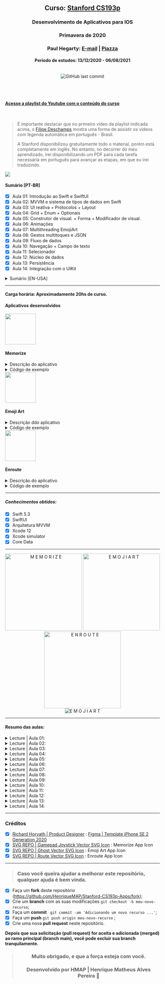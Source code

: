 <div align="center">

## Curso: [Stanford CS193p](https://cs193p.sites.stanford.edu)

### Desenvolvimento de Aplicativos para IOS

### Primavera de 2020

### Paul Hegarty: [E-mail](phegarty@stanford.edu) | [Piazza](https://piazza.com/professors/show/paul_hegarty)
#### Período de estudos: 13/12/2020  - 06/08/2021

</div>

<br>

<div align="center">
<img alt="GitHub last commit" src="https://img.shields.io/github/last-commit/henriquemap/Stanford-CS193p-first-project">
</div>

<br>

<div align="center">
<img alt="" src="https://img.shields.io/github/issues/HenriqueMAP/Stanford-CS193p-first-project">
<img alt="" src="https://img.shields.io/github/forks/HenriqueMAP/Stanford-CS193p-first-project">
<img alt="" src="https://img.shields.io/github/stars/HenriqueMAP/Stanford-CS193p-first-project">
<img alt="" src="https://img.shields.io/github/license/HenriqueMAP/Stanford-CS193p-first-project">
</div>

<br>

#### [Acesse a playlist do Youtube com o conteúdo do curso](https://www.youtube.com/playlist?list=PLMdYygf53DP46rneFgJ7Ab6fJPcMvr8gC)

<br>

> É importante destacar que no primeiro vídeo da playlist indicada acima, o [Filipe Deschamps](https://github.com/filipedeschamps) mostra uma forma de assistir os vídeos com legenda automática em português - Brasil. 
>
> A Stanford disponibilizou gratuitamente todo o material, porém está completamente em inglês. No entanto, no decorrer do meu aprendizado, irei disponibilizando um PDF para cada tarefa necessária em português para avançar as etapas, em que eu irei traduzindo.

<img width="auto" src="https://github.com/HenriqueMAP/Stanford-CS193p-first-project/blob/main/HMAP-CS193p-2020-Cover.png?raw=true"> 


#### Sumário [PT-BR]

- [x] Aula 01: Introdução ao Swift e SwiftUI
- [x] Aula 02: MVVM e sistema de tipos de dados em Swift
- [x] Aula 03: UI reativa + Protocolos + Layout
- [x] Aula 04: Grid + Enum + Optionais
- [x] Aula 05: Construtor de visual. + Forma + Modificador de visual.
- [x] Aula 06: Animações
- [x] Aula 07: Multithreading EmojiArt
- [x] Aula 08: Gestos multitoques e JSON
- [x] Aula 09: Fluxo de dados
- [x] Aula 10: Navegação + Campo de texto
- [x] Aula 11: Selecionador
- [x] Aula 12: Núcleo de dados
- [x] Aula 13: Persistência
- [x] Aula 14: Integração com o UIKit

<details>
  <summary>Sumário [EN-USA]</summary>
  
- [x] Lecture 01: Course Logistics and Introduction to SwiftUI
- [x] Lecture 02: MVVM and the Swift Type System
- [x] Lecture 03: Reactive UI + Protocols + Layout
- [x] Lecture 04: Grid + enum + Optionals
- [x] Lecture 05: ViewBuilder + Shape + ViewModifier
- [x] Lecture 06: Animation
- [x] Lecture 07: Multithreading EmojiArt
- [x] Lecture 08: Gestures JSON
- [x] Lecture 09: Data Flow
- [x] Lecture 10: Navigation + TextField
- [x] Lecture 11: Picker
- [x] Lecture 12: Core Data
- [x] Lecture 13: Persistence
- [x] Lecture 14: UIKit Integration
  
</details>

<hr>

#### Carga horária: Aproximadamente 20hs de curso.


#### Aplicativos desenvolvidos

<img width=100 src="https://github.com/HenriqueMAP/Stanford-CS193p-first-project/blob/main/iconsApp/JoyStickAppIconRounded.png?raw=true"> 


<h4><b>Memorize</b></h4>

<details>
  <summary>Descrição do aplicativo</summary>
  
> O aplicativo desenvolvido é um jogo da memória, utilizando emojis como sendo o conteúdo das cartas a serem combinadas. Após terminar de encontrar todas as combinações, o usuário deve pressionar o botão de **New Game** para o app realizar uma nova combinação. 
> 
> Neste app, também foram implementadas: animações, como por exemplo, de cartas sendo viradas ao serem tocadas; inicialização de um temporizador para combinação de duas cartas iguais; adequcão aos modos claro e escuro, que são nativos do sistema; E suporte a rotação de tela.
  
  <hr>
</details>

<details>
    <summary>Código de exemplo</summary>

> MemoryGame.swift

```swift

import Foundation

struct MemoryGame<CardContent> where CardContent: Equatable {
    private(set) var cards: Array<Card>
    private var indexOfTheOneAndOnlyFaceUpCard: Int? {
        get { cards.indices.filter { cards[$0].isFaceUp }.only}
        set {
            for index in cards.indices {
                    cards[index].isFaceUp = index == newValue
                }
            }
        }
    
    mutating func choose(card: Card) {
        print("card chosen: \(card)")
        if let chosenIndex = cards.firstIndex(matching: card), !cards[chosenIndex].isFaceUp, !cards[chosenIndex].isMatched {
            if let potentialMatchIndex = indexOfTheOneAndOnlyFaceUpCard {
                if cards[chosenIndex].content == cards[potentialMatchIndex].content {
                    cards[chosenIndex].isMatched = true
                    cards[potentialMatchIndex].isMatched = true
                }
                self.cards[chosenIndex].isFaceUp = true
            } else {
                indexOfTheOneAndOnlyFaceUpCard = chosenIndex
            }
        }
    }
    
    init(numberOfPairsOfCards: Int, cardContentFactory: (Int) -> CardContent) {
        cards = Array<Card>()
        for pairIndex in 0..<numberOfPairsOfCards {
            let content = cardContentFactory(pairIndex)
            cards.append(Card(content: content, id: pairIndex*2))
            cards.append(Card(content: content, id: pairIndex*2+1))
        }
        cards.shuffle()
    }

    struct Card: Identifiable {
        var isFaceUp: Bool = false {
            didSet {
                if isFaceUp {
                    startUsingBonusTime()
                } else {
                    stopUsingBonusTime()
                }
            }
        }
        var isMatched: Bool = false {
            didSet {
                stopUsingBonusTime()
            }
        }

        var content: CardContent
        var id: Int
        var bonusTimeLimit: TimeInterval = 6

        private var faceUpTime: TimeInterval {
            if let lastFaceUpDate = self.lastFaceUpDate {
                return pastFaceUpTime + Date().timeIntervalSince(lastFaceUpDate)
            } else {
                return pastFaceUpTime
            }
        }

        var lastFaceUpDate: Date?
        var pastFaceUpTime: TimeInterval = 0
        var bonusTimeRemaining: TimeInterval {
            max(0, bonusTimeLimit - faceUpTime)
        }

        var bonusRemaining: Double {
            (bonusTimeLimit > 0 && bonusTimeRemaining > 0) ? bonusTimeRemaining/bonusTimeLimit : 0
        }

        var hasEarnedBonus: Bool {
            isMatched && bonusTimeRemaining > 0
        }

        var isConsumingBonusTime: Bool {
            isFaceUp && !isMatched && bonusTimeRemaining > 0
        }

        private mutating func startUsingBonusTime() {
            if isConsumingBonusTime, lastFaceUpDate == nil {
                lastFaceUpDate = Date()
            }
        }

        private mutating func stopUsingBonusTime() {
            pastFaceUpTime = faceUpTime
            self.lastFaceUpDate = nil
        }
    }
}


```


</details>

<img width=100 src="https://github.com/HenriqueMAP/Stanford-CS193p-first-project/blob/main/iconsApp/GhostAppIconRounded.png?raw=true"> 


<h4><b>Emoji Art</b></h4>

<details>
  <summary>Descrição ddo aplicativo</summary>
  
> O aplicativo desenvolvido é destinado a criar imagens personalizadas com emojis. As imagens são obtidas a partir do link de endereço da imagem na internet. O usuário pode criar novas paletas de emojis ou editar as paletas já existentes. 
> 
> Neste app, também foram implementadas: edição do nome de cada seção de criação, exclusão de seção de criação, suporte ao iOS e iPadOS, suporte a gestos de pinça e zoom in / zoom out.
  
  <hr>

</details>


<details>
    <summary>Código de exemplo</summary>

> EmojiArt.swift

```swift

import Foundation

struct EmojiArt: Codable {
    var backgroundURL: URL?
    var emojis = [Emoji]()
    
    struct Emoji: Identifiable, Codable, Hashable {
        let text: String
        var x: Int
        var y: Int
        var size: Int
        let id: Int
        
        fileprivate init(text: String, x: Int, y: Int, size: Int, id: Int) {
            self.text = text
            self.x = x
            self.y = y
            self.size = size
            self.id = id
        }
    }
    
    var json: Data? {
        return try? JSONEncoder().encode(self)
    }
    
    init?(json: Data?) {
        if json != nil, let newEmojiArt = try? JSONDecoder().decode(EmojiArt.self, from: json!) {
            self = newEmojiArt
        } else {
            return nil
        }
    }
    
    init() { }
    
    private var uniqueEmojiId = 0
    
    mutating func addEmoji(_ text: String, x: Int, y: Int, size: Int) {
        uniqueEmojiId += 1
        emojis.append(Emoji(text: text, x: x, y: y, size: size, id: uniqueEmojiId))
    }
}

```

</details>


<img width=100 src="https://github.com/HenriqueMAP/Stanford-CS193p-first-project/blob/main/iconsApp/MapAppIconRounded.png?raw=true"> 


<h4><b>Enroute</b></h4>


<details>
  <summary>Descrição do aplicativo</summary>
  
> O aplicativo desenvolvido é um agregador de voos para cidades diferentes de países diferentes. As informações de voo são obtidas em tempo real a partir do consumo de uma API.
> 
> Neste app, também foram implementadas: filtro de voos contendo opções de busca por aeroportos, cidades de origem e destino e etc.

</details>


<details>
    <summary>Código de exemplo</summary>

> EnroutApp.swift


```swift

import SwiftUI

@main
struct EnrouteApp: App {
    let persistenceController = PersistenceController.shared
    let defaultAirport: Airport
    
    init() {
        defaultAirport = Airport.withICAO("KSFO", context: PersistenceController.shared.container.viewContext)
        defaultAirport.fetchIncomingFlights()
    }

    var body: some Scene {
        WindowGroup {
            FlightsEnrouteView(flightSearch: FlightSearch(destination: defaultAirport))
                .environment(\.managedObjectContext, persistenceController.container.viewContext)
        }
    }
}

````

</details>


<hr>

##### Conhecimentos obtidos:
- [x] Swift 5.3
- [x] SwiftUI
- [x] Arquitetura MVVM
- [x] Xcode 12
- [x] Xcode simulator
- [x] Core Data

<hr>

<div align="center">
  <img alt="M E M O R I Z E" width="250" src="https://github.com/HenriqueMAP/Stanford-CS193p-first-project/blob/main/gifsApp/Memorize.gif?raw=true">
  <img alt="E M O J I A R T" width="250" src="https://github.com/HenriqueMAP/Stanford-CS193p-first-project/blob/main/gifsApp/EmojiArt.gif?raw=true">
  <img alt="E N R O U T E" width="250" src="https://github.com/HenriqueMAP/Stanford-CS193p-first-project/blob/main/gifsApp/Enroute.gif?raw=true">
</div>

<div align="center">
<img alt="E M O J I A R T" width="auto" src="https://github.com/HenriqueMAP/Stanford-CS193p-first-project/blob/main/gifsApp/EmojiArt-iPadOS.gif?raw=true">
</div>

<hr>

#### Resumo das aulas:

<details>
  <summary>Lecture | Aula 01:</summary>
A primeira das palestras ministradas a alunos da Universidade de Stanford que fizeram CS193p, Desenvolvimento de aplicativos para iOS usando SwiftUI, durante o trimestre da primavera de 2020.

Paul Hegarty cobre a logística do curso e, em seguida, mergulha direto na criação de um aplicativo iOS (um jogo de correspondência de cartas chamado Memorize). O ambiente de desenvolvimento Xcode é usado para demonstrar os fundamentos da interface declarativa do SwiftUI para compor interfaces de usuário.

Observe que este não é um curso online ativo. É um lançamento de vídeos de palestras que já foram dados aos alunos de Stanford como parte de seu currículo normal.
  <hr>
</details>

<details>
  <summary>Lecture | Aula 02:</summary>
A série de aulas em vídeo ministradas aos alunos da Universidade de Stanford na primavera de 2020 continua com uma visão geral conceitual do paradigma arquitetônico subjacente ao desenvolvimento de aplicativos para iOS: MVVM. Além disso, um conceito-chave na linguagem de programação Swift, seu sistema de tipos, é explicado. A demonstração Memorize continua, incorporando MVVM.

É impossível desenvolver aplicativos para iOS usando SwiftUI sem usar a arquitetura MVVM para organizar seu código. Esta palestra explica o que é isso e, em seguida, demonstra como funciona em nosso aplicativo de demonstração. O desenvolvimento do SwiftUI acontece inteiramente na linguagem de programação Swift. O Swift é único em seu suporte à maioria dos recursos de linguagem modernos, incluindo programação orientada a objetos e programação funcional. 
  
Uma vez que a programação funcional é nova para a maioria dos alunos de Stanford, esta palestra inicia o processo de explicar como funciona, cobrindo os fundamentos do sistema de tipos do Swift, incluindo estruturas e classes, genéricos e funções como tipos. A demonstração então passa para o próximo nível usando a arquitetura MVVM (incluindo a criação de um Model, um ViewModel, expressando a intenção do usuário a partir da View) e utilizando recursos do Swift como genéricos e funções como tipos. Após esta aula, os alunos assumem o desenvolvimento do Memorize para sua primeira tarefa.

Os materiais arquivados do curso (tarefas de casa e slides de aula) estão disponíveis em https://cs193p.stanford.edu.
  <hr>
</details>

<details>
  <summary>Lecture | Aula 03:</summary>
A terceira das palestras ministradas aos alunos de Stanford no trimestre da primavera de 2020 demonstra os mecanismos que suportam o paradigma de IU reativo do SwiftUI, aprimorando o Memorize para virar os cartões quando eles são tocados. Os protocolos, um recurso importante da linguagem Swift, são abordados em detalhes, assim como algumas APIs para o layout de visualizações, incluindo as “Pilhas”, modificadores de visualização e GeometryReader.

Um princípio fundamental do MVVM no SwiftUI é a abordagem reativa e declarativa para construir UIs. A visão de nosso MVVM está sempre refletindo automaticamente o estado em nosso modelo, criando uma única fonte de "verdade" para o coração da lógica e do armazenamento do aplicativo. Somado a isso, formalizamos o conceito de capturar a "intenção" do usuário de fazer algo e usar isso para alterar o modelo de forma adequada. Voltando à nossa demonstração, aplicamos isso ao nosso aplicativo Memorize usando @ObservedObject e @Published para fazer com que os gestos de toque façam os cartões virar. 
  
Depois disso, voltamos a explorar um tópico muito importante de programação orientada a protocolo / funcional: protocolos. Finalmente, examinamos muitas das maneiras pelas quais podemos definir os elementos gráficos de nossa IU na tela, de HStack, VStack e ZStack, alinhamento e espaçamento, e GeometryReader, um mecanismo para ajustar nossa aparência ao espaço alocado para nós no UI.
  <hr>
</details>

<details>
  <summary>Lecture | Aula 04:</summary>
A quarta aula em vídeo dada aos alunos de Stanford no trimestre da primavera de 2020 continua a demonstração Memorize, aprimorando significativamente o arranjo dos cartões, criando nosso próprio container View chamado Grid (que também envolve vários conceitos básicos de programação funcional). Dois recursos mais importantes da linguagem Swift são discutidos (enum e opcionais). E finalmente conseguimos Memorize jogar o próprio jogo de correspondência de cartas (com destaque para os opcionais em nossa implementação).

A pesquisa do sistema de tipo Swift é concluída com uma discussão sobre enum, uma estrutura de dados com mais funcionalidade incorporada do que os alunos estão acostumados em outras linguagens. Embora as tarefas de leitura neste curso sejam a principal forma de os alunos aprenderem a linguagem Swift, ocasionalmente uma característica muito importante da linguagem é destacada na aula, como nesta aula, onde os opcionais são explicados em detalhes e, em seguida, amplamente demonstrados à medida que os usamos proeminentemente em nossa implementação da lógica completa do jogo para Memorizar em nosso modelo.
  <hr>
</details>

<details>
  <summary>Lecture | Aula 05:</summary>
A quinta palestra iOS dada em Stanford durante o trimestre da primavera de 2020 expandiu a cobertura de tópicos relacionados ao desenho na tela, incluindo a construção @ViewBuilder para expressar uma lista condicional de Views, o protocolo Shape para desenho personalizado e ViewModifier, um mecanismo para fazer modificações incrementais para Visualizações.

Esta palestra começa com um aparte sobre controle de acesso (marcação de APIs para que sejam reveladas ao “público” certo dentro de um aplicativo) que é então aplicado em todo o Memorize. Depois que o protocolo de forma é discutido, uma “forma de torta” é adicionada ao plano de fundo dos cartões Memorizar na demonstração em preparação para a animação de um cronômetro de contagem regressiva para pontuação. Um ViewModifier personalizado também é adicionado ao Memorize para "cardificar" qualquer visualização (ou seja, fazer a visualização parecer estar em um cartão com frente e verso).
  <hr>
</details>

<details>
  <summary>Lecture | Aula 06:</summary>
Animação foi o tema da aula 6 do curso de desenvolvimento de aplicativos iOS da Stanford Spring 2020. Depois de abordar alguns tópicos auxiliares, como estado efêmero local em Views (@State) e observadores de propriedade, a palestra se aprofunda em animação, incluindo animações implícitas vs. explícitas, transições, animações de forma, ViewModifiers animados e muito mais. Esses conceitos são então instalados na demonstração Memorize, animando a virada de cartas, criando um novo jogo e dando pontos de bônus para partidas rápidas.

No SwiftUI, qualquer alteração em ViewModifiers ou Shapes pode ser animada. As visualizações podem animar mudanças implícita (usando a declaração de animação) ou explicitamente (envolvendo uma chamada de função withAnimation em torno do código que pode causar mudanças, principalmente funções Intent no ViewModel) e podem controlar a duração e a "curva" da animação. A “chegada e partida” de Views na tela também pode ser animada usando a declaração de transição (que declara quais ViewModifiers usar para desenhar Views antes / depois de chegar / sair da tela). No Memorize, o Cardify ViewModifier e o Pie Shape são ambos feitos Animatable e a animação é aplicada por toda parte.
  <hr>
</details>

<details>
  <summary>Lecture | Aula 07:</summary>
A aula 7 do curso de desenvolvimento iOS de Stanford da primavera de 2020 começa com uma discussão conceitual de multithreading e, em seguida, inicia em uma demonstração completamente nova, EmojiArt, revisando MVVM e usando SwiftUI API como ScrollView, UIImage, Drag and Drop e background / overlay para criar uma ferramenta de “artista de emoji”. A demonstração volta ao multithreading, mostrando como usar essa tecnologia para evitar que o download de uma imagem da Internet bloqueie a capacidade de resposta do aplicativo.
  <hr>
</details>

<details>
  <summary>Lecture | Aula 08:</summary>
A aula 8 do curso de desenvolvimento iOS de Stanford na primavera de 2020 cobre alguns tópicos de persistência (API UserDefaults e codificação / decodificação JSON) e os fundamentos conceituais da manipulação de gestos multitoque. Começamos a adicionar esses recursos ao EmojiArt tornando seu modelo conversível de / para JSON (usando o protocolo Codable) e, em seguida, armazenando-o (por enquanto) em um veículo de armazenamento leve. Depois disso, os gestos de pinçar e arrastar são adicionados ao EmojiArt para permitir ao usuário aumentar e diminuir o zoom e deslocar o documento.
  <hr>
</details>

<details>
  <summary>Lecture | Aula 09:</summary>
Aula 9 do curso de desenvolvimento iOS de Stanford da primavera de 2020 cobre os fundamentos do fluxo de dados, incluindo editores e vinculações. Esses mecanismos permitem referências formalizadas à “verdade” dos dados, em vez de exigir que sejam replicados, o que pode estar sujeito a erros. Uma explicação básica dos wrappers de propriedades ajuda a esclarecer sobre o que são @ObservedObject, @EnvironmentObject, @Published, @State, @Binding, etc. 
  
A demonstração mostra a publicação da chegada da imagem de plano de fundo para nosso documento EmojiArt, bem como o salvamento automático do documento quando as alterações são notadas (ou seja, publicadas). Por fim, nossa interface do usuário foi aprimorada para nos permitir escolher entre várias paletas de emoji, nas quais um Binding é usado para vincular nosso novo seletor de paletas à interface do EmojiArt principal.
  <hr>
</details>

<details>
  <summary>Lecture | Aula 10:</summary>
A décima palestra do curso CS193p da Primavera 2020 de Stanford é uma demonstração imersiva que ilustra uma miríade de recursos SwiftUI, incluindo TextFields, Formulários, NavigationViews, Listas, planilhas, popovers, Alertas, modo de edição e muito mais. Em particular, começamos adicionando um popover com um Form ao nosso documento EmojiArt que permite editar a paleta de emoji. O Grid do Memorize é trazido e renovado usando a funcionalidade genérica avançada para exibir o emoji no editor de paleta. 
  
Em seguida, abordamos como adicionar vários MVVM ViewModels a um único aplicativo iOS e navegar entre essas visualizações usando NavigationViews e NavigationLinks. Isso permite a adição de um armazenamento EmojiArtDocument que permite aos usuários manter o controle de vários EmojiArtDocuments. Concluímos corrigindo alguns bugs e adicionando a funcionalidade de edição e exclusão ao armazenamento EmojiArtDocument.
  <hr>
</details>

<details>
  <summary>Lecture | Aula 11:</summary>
A 11ª aula da versão Primavera 2020 de Stanford de seu curso de desenvolvimento para iOS é a primeira da série final de quatro aulas, todas apresentando tópicos destinados a ajudar os alunos em seus projetos finais. O selecionador, um elemento da IU para escolher em uma lista de itens, é o tópico principal aqui, mas uma base de código de demonstração, Enroute, é apresentada ao longo do caminho em preparação para a próxima aula. 
  
O Enroute é um aplicativo simples que extrai informações da Internet usando uma API REST no formato JSON (embora esse não seja o tópico principal desta palestra). Esta demonstração inclui uma revisão da apresentação de uma IU por meio de uma folha modal usando NavigationView, Form, Toggle, etc.
  <hr>
</details>

<details>
  <summary>Lecture | Aula 12:</summary>
Na segunda da série final de quatro palestras destinadas a ajudar os alunos no curso de desenvolvimento de iOS de Stanford da Primavera de 2020 com seus projetos finais, um poderoso banco de dados orientado a objetos, Core Data, é usado para aprimorar o aplicativo Enroute apresentado anteriormente. Até o momento no curso, o único local de armazenamento era UserDefaults, que era usado principalmente para oferecer suporte a demonstrações de outros recursos e não é realmente apropriado para armazenar os dados reais que um aplicativo coleta ou gera. Esta aula e a próxima cobrem algumas opções melhores de armazenamento. Core Data é provavelmente o mecanismo de armazenamento de dados local mais comumente usado no iOS e tem uma integração elegante com o SwiftUI.

Aula 12 do curso de Desenvolvimento de iOS de Stanford das capas da primavera de 2020.
  <hr>
</details>

<details>
  <summary>Lecture | Aula 13:</summary>
A penúltima palestra do curso de desenvolvimento de iOS da Primavera de 2020 de Stanford cobre mais maneiras de armazenar dados, incluindo no iCloud via CloudKit e no próprio sistema de arquivos do dispositivo iOS. CloudKit é um mecanismo para armazenar os dados do usuário na nuvem para que apareçam em todos os seus dispositivos. Os tipos de dados relevantes são discutidos, bem como os fundamentos de sua API para criar registros, consultá-los e interagir com eles em seu código. Embora não tenha havido tempo para fazer uma demonstração do CloudKit neste trimestre, fazemos uma demonstração do acesso ao sistema de arquivos nesta aula, aprimorando o EmojiArt para armazenar seus documentos lá.
  <hr>
</details>

<details>
  <summary>Lecture | Aula 14:</summary>
Na palestra final do curso de desenvolvimento iOS de Stanford da primavera de 2020, discutimos e demonstramos a integração com a geração anterior do ambiente de desenvolvimento iOS, UIKit. Há muito código UIKit por aí no mundo e ser capaz de começar a usar o SwiftUI enquanto ainda se integra a esse código é crucial. Além disso, existem algumas APIs UIKit que suportam funcionalidades (ainda) que não estão no SwiftUI. 
  
Depois de uma explicação muito básica de como o UIKit faz algumas coisas que são diferentes do SwiftUI (especialmente a delegação), a API em SwiftUI para integrar o código do UIKit é explicada. Duas de nossas demonstrações existentes são então aprimoradas usando este mecanismo: um mapa é adicionado ao Enroute para mostrar e escolher o aeroporto de destino e o EmojiArt oferece suporte ao uso da câmera do dispositivo para tirar uma foto e usar como imagem de fundo.
</details>

---

### Créditos

- [x] [Richard Horvath | Product Designer](https://orwhat.cc) : [Figma | Template iPhone SE 2 Generation 2020](https://www.figma.com/community/file/882254519102673494/Flat-iPhone-SE%2C-7%2C-8%2C-X%2C-11%2C-12-Pro-Mockup)
- [x] [SVG REPO | Gamepad Joystick Vector SVG Icon](https://www.svgrepo.com/svg/275640/gamepad-joystick) : Memorize App Icon
- [x] [SVG REPO | Ghost Vector SVG Icon](https://www.svgrepo.com/svg/312257/ghost) : Emoji Art App Icon
- [x] [SVG REPO | Route Vector SVG Icon](https://www.svgrepo.com/svg/19537/route) : Enroute App Icon

---

> ### Caso você queira ajudar a melhorar este repositório, qualquer ajuda é bem vinda.


- [x] Faça um **fork** deste repositório (https://github.com/HenriqueMAP/Stanford-CS193p-Apps/fork);
- [x] Crie um **branch** com as suas modificações ` git checkout -b meu-novo-recurso `;
- [x] Faça um **commit** ` git commit -am 'Adicionando um novo recurso ...'`;
- [x] Faça um **push** ` git push origin meu-novo-recurso ` ;
- [x] Crie uma nova **pull request** neste repositório.

**Depois que sua solicitação (pull request) for aceita e adicionada (merged) ao ramo principal (branch main), você pode excluir sua branch tranquilamente.**

</details>

<div align="center">

> ### **Muito obrigado, e que a força esteja com você.**
> 
> ### Desenvolvido por **HMAP | Henrique Matheus Alves Pereira** 🦁

</div>
